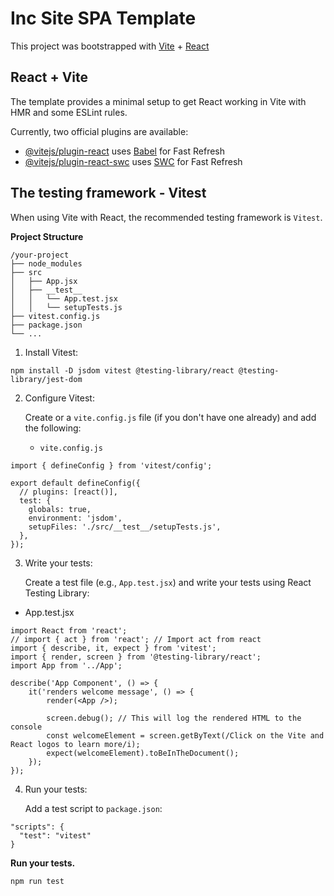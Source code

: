 # Inc Site SPA Template 

This project was bootstrapped with [Vite](https://vitejs.dev/guide/) + [React](https://stackblitz.com/edit/vitejs-vite-5hwepw?file=index.html&terminal=dev)

## React + Vite

The template provides a minimal setup to get React working in Vite with HMR and some ESLint rules.

Currently, two official plugins are available:

- [@vitejs/plugin-react](https://github.com/vitejs/vite-plugin-react/blob/main/packages/plugin-react/README.md) uses [Babel](https://babeljs.io/) for Fast Refresh
- [@vitejs/plugin-react-swc](https://github.com/vitejs/vite-plugin-react-swc) uses [SWC](https://swc.rs/) for Fast Refresh

## The testing framework - Vitest

When using Vite with React, the recommended testing framework is `Vitest`.

**Project Structure**

```shell
/your-project
├── node_modules
├── src
│   ├── App.jsx
│   ├── __test__
│   │   └── App.test.jsx
│   │   └── setupTests.js
├── vitest.config.js
├── package.json
└── ...
```

1. Install Vitest:

```shell
npm install -D jsdom vitest @testing-library/react @testing-library/jest-dom
```

2. Configure Vitest:

    Create or  a `vite.config.js` file (if you don't have one already) and add the following:

   -   `vite.config.js`
```shell
import { defineConfig } from 'vitest/config';

export default defineConfig({
  // plugins: [react()],
  test: {
    globals: true,
    environment: 'jsdom',
    setupFiles: './src/__test__/setupTests.js',
  },
});
```

3.  Write your tests:

    Create a test file (e.g., `App.test.jsx`) and write your tests using React Testing Library:

-   App.test.jsx
```shell
import React from 'react';
// import { act } from 'react'; // Import act from react
import { describe, it, expect } from 'vitest';
import { render, screen } from '@testing-library/react';
import App from '../App';

describe('App Component', () => {
    it('renders welcome message', () => {
        render(<App />);

        screen.debug(); // This will log the rendered HTML to the console
        const welcomeElement = screen.getByText(/Click on the Vite and React logos to learn more/i);
        expect(welcomeElement).toBeInTheDocument();
    });
});
```

4. Run your tests:

    Add a test script to `package.json`:

```shell
"scripts": {
  "test": "vitest"
}
```

**Run your tests.**

```shell
npm run test
```

